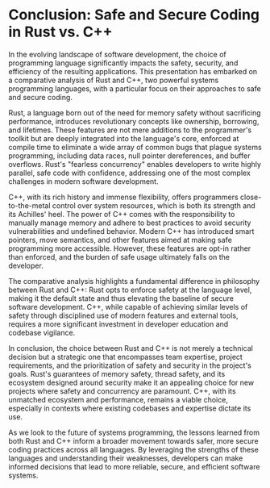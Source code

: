 # Conclusion: Safe and Secure Coding in Rust vs. C++

In the evolving landscape of software development, the choice of programming language significantly impacts the safety, security, and efficiency of the resulting applications. This presentation has embarked on a comparative analysis of Rust and C++, two powerful systems programming languages, with a particular focus on their approaches to safe and secure coding.

Rust, a language born out of the need for memory safety without sacrificing performance, introduces revolutionary concepts like ownership, borrowing, and lifetimes. These features are not mere additions to the programmer's toolkit but are deeply integrated into the language's core, enforced at compile time to eliminate a wide array of common bugs that plague systems programming, including data races, null pointer dereferences, and buffer overflows. Rust's "fearless concurrency" enables developers to write highly parallel, safe code with confidence, addressing one of the most complex challenges in modern software development.

C++, with its rich history and immense flexibility, offers programmers close-to-the-metal control over system resources, which is both its strength and its Achilles' heel. The power of C++ comes with the responsibility to manually manage memory and adhere to best practices to avoid security vulnerabilities and undefined behavior. Modern C++ has introduced smart pointers, move semantics, and other features aimed at making safe programming more accessible. However, these features are opt-in rather than enforced, and the burden of safe usage ultimately falls on the developer.

The comparative analysis highlights a fundamental difference in philosophy between Rust and C++: Rust opts to enforce safety at the language level, making it the default state and thus elevating the baseline of secure software development. C++, while capable of achieving similar levels of safety through disciplined use of modern features and external tools, requires a more significant investment in developer education and codebase vigilance.

In conclusion, the choice between Rust and C++ is not merely a technical decision but a strategic one that encompasses team expertise, project requirements, and the prioritization of safety and security in the project's goals. Rust's guarantees of memory safety, thread safety, and its ecosystem designed around security make it an appealing choice for new projects where safety and concurrency are paramount. C++, with its unmatched ecosystem and performance, remains a viable choice, especially in contexts where existing codebases and expertise dictate its use.

As we look to the future of systems programming, the lessons learned from both Rust and C++ inform a broader movement towards safer, more secure coding practices across all languages. By leveraging the strengths of these languages and understanding their weaknesses, developers can make informed decisions that lead to more reliable, secure, and efficient software systems.
